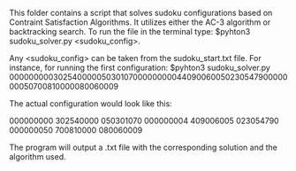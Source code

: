 This folder contains a script that solves sudoku configurations based on Contraint Satisfaction Algorithms. It utilizes either the AC-3 algorithm or backtracking search. To run the file in the terminal type: $pyhton3 sudoku_solver.py <sudoku_config>. 

Any <sudoku_config> can be taken from the sudoku_start.txt file. For instance, for running the first configuration: 
$pyhton3 sudoku_solver.py 000000000302540000050301070000000004409006005023054790000000050700810000080060009

The actual configuration would look like this:

000000000
302540000
050301070
000000004
409006005
023054790
000000050
700810000
080060009

The program will output a .txt file with the corresponding solution and the algorithm used.
